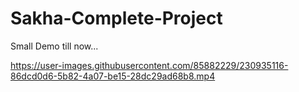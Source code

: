 # Sakha-Complete-Project

Small Demo till now...



https://user-images.githubusercontent.com/85882229/230935116-86dcd0d6-5b82-4a07-be15-28dc29ad68b8.mp4

